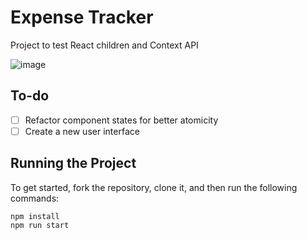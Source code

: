 # Expense Tracker

Project to test React children and Context API

![image](https://user-images.githubusercontent.com/12193814/98158481-b76ba400-1eb9-11eb-9b7d-fdaba747589d.png)

## To-do

- [ ] Refactor component states for better atomicity
- [ ] Create a new user interface

## Running the Project

To get started, fork the repository, clone it, and then run the following commands:

    npm install
    npm run start

